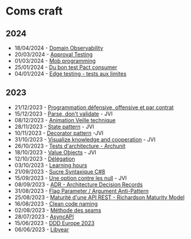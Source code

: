 # Coms craft
## 2024
- 18/04/2024 - [Domain Observability](domain-observability/domain-observability.md)
- 20/03/2024 - [Approval Testing](approval-testing/approval-testing.md)
- 01/03/2024 - [Mob programming](mob-programming/mob-programming.md)
- 25/01/2024 - [Du bon test Pact consumer](pact-consumer/pact-consumer.md)
- 04/01/2024 - [Edge testing - tests aux limites](edge-testing/edge-testing.md)

## 2023
- 21/12/2023 - [Programmation défensive, offensive et par contrat](defensive-offensive-contract-programming/defensive-offensive-contract-programming.md)
- 15/12/2023 - [Parse, don't validate](parse-dont-validate/parse-dont-validate.md) - JVI
- 08/12/2023 - [Animation Veille technique](craft-workshop-animation/craft-workshop-animation.md)
- 28/11/2023 - [State pattern](state-pattern/state-pattern.md) - JVI
- 10/11/2023 - [Decorator pattern](decorator-pattern/decorator-pattern.md) -JVI
- 31/10/2023 - [Visualize knowledge and cooperation](visualize-knowledge-and-cooperation/visualize-knowledge-and-cooperation.md) - JVI
- 26/10/2023 - [Tests d'architecture - Archunit](architecture-test/architecture-test.md)
- 18/10/2023 - [Value Objects](value-objects/value-object.md)  - JVI
- 12/10/2023 - [Délégation](delegation/delegation.md)
- 03/10/2023 - [Learning hours](learning-hours/learning-hours.md)
- 21/09/2023 - [Sucre Syntaxique C#8](syntactic-sugar-csharp8/syntactic-sugar-csharp8.md)
- 15/09/2023 - [Une option contre les null](option-monad/option-monad.md) - JVI
- 08/09/2023 - [ADR - Architecture Decision Records](architecture-decision-record/architecture-decision-record.md)
- 31/08/2023 - [Flag Parameter / Argument Anti-Pattern](flag-parameter/flag-parameter.md)
- 25/08/2023 - [Maturité d'une API REST - Richardson Maturity Model](richardson-maturity-model/richardson-maturity-model.md)
- 16/08/2023 - [Clean code naming](clean-code-naming/clean-code-naming.md)
- 02/08/2023 - [Méthode des seams](seams/seams.md)
- 28/07/2023 - [AsyncAPI](async-api/async-api.md)
- 15/06/2023 - [DDD Europe 2023](ddd-europe-2023/ddd-europe-2023.md)
- 06/06/2023 - [Libyear](libyear/libyear.md)